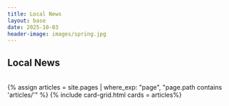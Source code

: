 ```yaml
---
title: Local News
layout: base
date: 2025-10-03
header-image: images/spring.jpg
---
```


## Local News



<br/>
{% assign articles = site.pages | where_exp: "page", "page.path contains 'articles/'" %}
{% include card-grid.html cards = articles%}
<br/>



